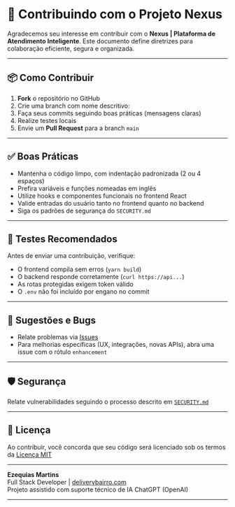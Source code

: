 # 🤝 Contribuindo com o Projeto Nexus

Agradecemos seu interesse em contribuir com o **Nexus | Plataforma de Atendimento Inteligente**. Este documento define diretrizes para colaboração eficiente, segura e organizada.

---

## 📦 Como Contribuir

1. **Fork** o repositório no GitHub
2. Crie uma branch com nome descritivo:
3. Faça seus commits seguindo boas práticas (mensagens claras)
4. Realize testes locais
5. Envie um **Pull Request** para a branch `main`

---

## ✅ Boas Práticas

- Mantenha o código limpo, com indentação padronizada (2 ou 4 espaços)
- Prefira variáveis e funções nomeadas em inglês
- Utilize hooks e componentes funcionais no frontend React
- Valide entradas do usuário tanto no frontend quanto no backend
- Siga os padrões de segurança do `SECURITY.md`

---

## 🧪 Testes Recomendados

Antes de enviar uma contribuição, verifique:

- O frontend compila sem erros (`yarn build`)
- O backend responde corretamente (`curl https://api...`)
- As rotas protegidas exigem token válido
- O `.env` não foi incluído por engano no commit

---

## 💬 Sugestões e Bugs

- Relate problemas via [Issues](https://github.com/psi-ezequiasmartins/nexus-mvp/issues)
- Para melhorias específicas (UX, integrações, novas APIs), abra uma issue com o rótulo `enhancement`

---

## 🛡️ Segurança

Relate vulnerabilidades seguindo o processo descrito em [`SECURITY.md`](./SECURITY.md)

---

## 📄 Licença

Ao contribuir, você concorda que seu código será licenciado sob os termos da [Licença MIT](./LICENSE.md)

---

**Ezequias Martins**  
Full Stack Developer | [deliverybairro.com](https://deliverybairro.com)  
Projeto assistido com suporte técnico de IA ChatGPT (OpenAI)

---
